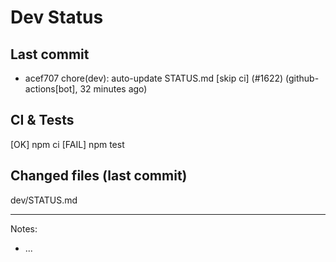# Dev Status

## Last commit
- acef707 chore(dev): auto-update STATUS.md [skip ci] (#1622) (github-actions[bot], 32 minutes ago)
## CI & Tests
[OK] npm ci
[FAIL] npm test

## Changed files (last commit)
dev/STATUS.md

---
Notes:
- ...
